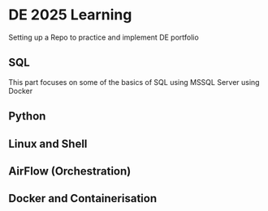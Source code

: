 # DE 2025 Learning

Setting up a Repo to practice and implement DE portfolio

## SQL

This part focuses on some of the basics of SQL using MSSQL Server using Docker

## Python

## Linux and Shell

## AirFlow (Orchestration)

## Docker and Containerisation
